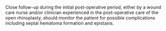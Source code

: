 Close follow-up during the initial post-operative period, either by a wound care nurse and/or clinician experienced in the post-operative care of the open rhinoplasty, should monitor the patient for possible complications including septal hematoma formation and epistaxis.